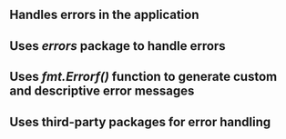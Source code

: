 ## Handles errors in the application
## Uses _errors_ package to handle errors 
## Uses _fmt.Errorf()_ function to generate custom and descriptive error messages
## Uses third-party packages for error handling
